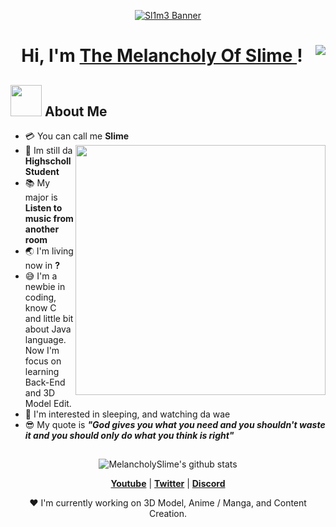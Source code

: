 <p align="center">
  <a href="https://twitter.com/akubi_darake/status/1432071143331008514"><img src="https://pbs.twimg.com/media/E9-87UeVcAAlCpJ?format=jpg&name=large" alt="Sl1m3 Banner"></a>
</p>

<h1 align="center">Hi, I'm <a href="https://discord.gg/6Zf4HbCT3A"> The Melancholy Of Slime </a>! <img src="https://emoji.gg/assets/emoji/9706_Slime_Jump.gif" align="right"/></h1>

## <img src="https://cdn.discordapp.com/emojis/874539149657538560.gif?size=96&quality=lossless" width="50px"></img> About Me

- :credit_card: You can call me **Slime** <img src="https://c.tenor.com/9M2Q-wZpjcUAAAAS/rimuru-tempest-black-flames.gif" width="400" align="right"/>
- :school: Im still da **Highscholl Student**
- :books: My major is **Listen to music from another room**
- :earth_asia: I'm living now in **?**
- :sweat_smile: I'm a newbie in coding, know C and little bit about Java language. Now I'm focus on learning Back-End and 3D Model Edit.
- :monocle_face: I'm interested in sleeping, and watching da wae
- :sunglasses: My quote is ***"God gives you what you need and you shouldn't waste it and you should only do what you think is right"*** 

##

<p align="center">
  <img src="https://github-readme-stats.vercel.app/api?username=MelancholySlime&hide_border=true&show_icons=true" alt="MelancholySlime's github stats">
</p>

<p align="center">
  <strong><a href="https://www.youtube.com/channel/UCDumx4nmBgesIm-iEl7SyrA">Youtube</a></strong> |
  <strong><a href="https://twitter.com/WhiteFoxCH">Twitter</a></strong> |
  <strong><a href="https://discord.gg/killerskins">Discord</a></strong> 
</p>

<p align="center">❤ I'm currently working on 3D Model, Anime / Manga, and Content Creation.</p>
